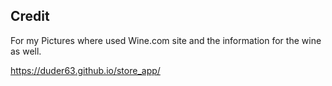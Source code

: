 ## Credit

For my Pictures where used Wine.com site and the information for the wine as well.

https://duder63.github.io/store_app/